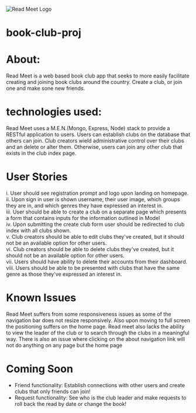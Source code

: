 ![Read Meet Logo](/images/Logo.svg)

# book-club-proj

# About:
Read Meet is a web based book club app that seeks to more easily facilitate creating and joining book clubs around the country. Create a club, or join one and make sone new friends. 

# technologies used:
Read Meet uses a M.E.N.(Mongo, Express, Node) stack to provide a RESTful application to users. Users can establish clubs on the database that others can join. Club creators wield administrative control over their clubs and an delete or alter them. Otherwise, users can join any other club that exists in the club index page. 

# User Stories
i. User should see registration prompt and logo upon landing on homepage.<br/>
ii. Upon sign in user is shown username, their user image, which groups they are in, and which genres they have expressed an interest in.<br/>
iii. User should be able to create a club on a separate page which presents a form that contains inputs for the information outlined in Model<br/>
iv. Upon submitting the create club form user should be redirected to club index with all clubs shown.<br/>
v. Club creators should be able to edit clubs they've created, but it should not be an available option for other users. <br/>
vi. Club creators should be able to delete clubs they've created, but it should not be an available option for other users. <br/>
vii. Users should have ability to delete their accounts from their dashboard.<br/>
viii. Users should be able to be presented with clubs that have the same genre as those they've expressed an interest in.<br/>

# Known Issues
Read Meet suffers from some responsiveness issues as some of the navigation bar does not resize responsively. Also upon moving to full screen the positioning suffers on the home page.  Read meet also lacks the ability to view the leader of the club or to search through the clubs in a meaningful way. There is also an issue where clicking on the about navigation link will not do anything on any page but the home page

# Coming Soon
* Friend functionality: Establish connections with other users and create clubs that only friends can join!
* Request functionality: See who is the club leader and make requests to roll back the read by date or change the book!




